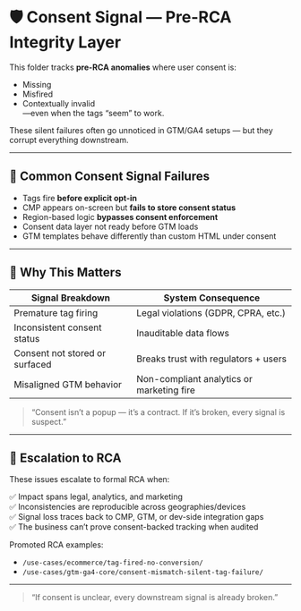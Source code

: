 # 🛡️ Consent Signal — Pre-RCA Integrity Layer

This folder tracks **pre-RCA anomalies** where user consent is:

- Missing
- Misfired
- Contextually invalid  
—even when the tags “seem” to work.

These silent failures often go unnoticed in GTM/GA4 setups — but they corrupt everything downstream.

---

## 🚨 Common Consent Signal Failures

- Tags fire **before explicit opt-in**
- CMP appears on-screen but **fails to store consent status**
- Region-based logic **bypasses consent enforcement**
- Consent data layer not ready before GTM loads  
- GTM templates behave differently than custom HTML under consent

---

## 🧨 Why This Matters

| Signal Breakdown                      | System Consequence                        |
|--------------------------------------|--------------------------------------------|
| Premature tag firing                 | Legal violations (GDPR, CPRA, etc.)        |
| Inconsistent consent status          | Inauditable data flows                     |
| Consent not stored or surfaced       | Breaks trust with regulators + users       |
| Misaligned GTM behavior              | Non-compliant analytics or marketing fire  |

> “Consent isn’t a popup — it’s a contract. If it’s broken, every signal is suspect.”

---

## 📍 Escalation to RCA

These issues escalate to formal RCA when:

✅ Impact spans legal, analytics, and marketing  
✅ Inconsistencies are reproducible across geographies/devices  
✅ Signal loss traces back to CMP, GTM, or dev-side integration gaps  
✅ The business can’t prove consent-backed tracking when audited

Promoted RCA examples:

- `/use-cases/ecommerce/tag-fired-no-conversion/`  
- `/use-cases/gtm-ga4-core/consent-mismatch-silent-tag-failure/`

---

> “If consent is unclear, every downstream signal is already broken.”
